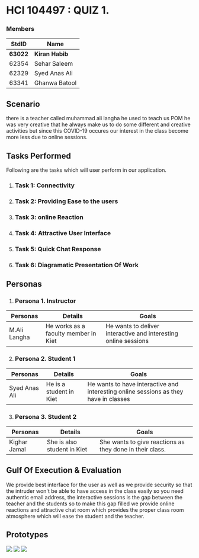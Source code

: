 # HCI 104497 : QUIZ 1. #
###  Members ###
StdID | Name
------------ | -------------
**63022** | **Kiran Habib**
62354 | Sehar Saleem
62329| Syed Anas Ali
63341 | Ghanwa Batool

## Scenario ##
there is a teacher called muhammad ali langha he used to teach us POM he was very creative that he always make us to do some different and creative activities but since this COVID-19 occures our interest in the class become more less due to online sessions.

## Tasks Performed ##
Following are the tasks which will user perform in our application.

1. ### Task 1: Connectivity ###

2. ### Task 2: Providing Ease to the users ###

3. ### Task 3: online Reaction ###

4. ### Task 4: Attractive User Interface ###

5. ### Task 5: Quick Chat Response ###

6. ### Task 6: Diagramatic Presentation Of Work ###

## Personas ##

1. ### Persona 1. Instructor ###

Personas | Details | Goals
------------ | ------------- | -------------
M.Ali Langha | He works as a faculty member in Kiet  | He wants to deliver interactive and interesting online sessions

2. ### Persona 2. Student 1 ###

	
Personas | Details | Goals
------------ | ------------- | -------------	     
Syed Anas Ali | He is a student in Kiet | He wants to have interactive and interesting online sessions  as they have in classes

3. ### Persona 3. Student 2 ###

Personas | Details | Goals
------------ | ------------- | -------------	     
Kighar Jamal | She is also student in Kiet   | She wants to give reactions  as they done in their class.
	     
## Gulf Of Execution & Evaluation ##

We provide best interface for the user as well as we provide security so that the intruder won't be able to have access in the class easily so you need authentic email address, the interactive sessions is the gap between the teacher and the students so to make this gap filled we provide online reactions and attractive chat room which provides the proper class room atmosphere which will ease the student and the teacher. 

## Prototypes ##

![](1.png)
![](2.png)
![](3.png)
